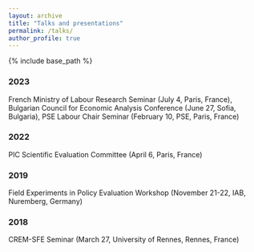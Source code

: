 ```yaml
---
layout: archive
title: "Talks and presentations"
permalink: /talks/
author_profile: true
---
```


{% include base_path %}

### 2023

French Ministry of Labour Research Seminar (July 4, Paris, France), Bulgarian Council for Economic Analysis Conference (June 27, Sofia, Bulgaria), PSE Labour Chair Seminar (February 10, PSE, Paris, France)

### 2022

PIC Scientific Evaluation Committee (April 6, Paris, France)

### 2019

Field Experiments in Policy Evaluation Workshop (November 21-22, IAB, Nuremberg, Germany)

### 2018

CREM-SFE Seminar (March 27, University of Rennes, Rennes, France)